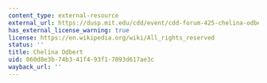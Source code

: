 ```yaml
---
content_type: external-resource
external_url: https://dusp.mit.edu/cdd/event/cdd-forum-425-chelina-odbert-kounkuey-design-initiative
has_external_license_warning: true
license: https://en.wikipedia.org/wiki/All_rights_reserved
status: ''
title: Chelina Odbert
uid: 060d8e3b-74b3-41f4-93f1-7093d617ae3c
wayback_url: ''
---
```

